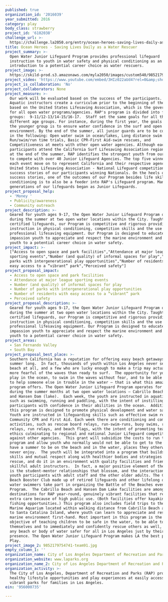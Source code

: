 ```yaml
---
published: true
organization_id: '2016039'
year_submitted: 2016
category: play
body_class: strawberry
project_id: '6102038'
challenge_url: >-
  https://challenge.la2050.org/entry/ocean-heroes-saving-lives-daily-as-a-water-rescuer
title: Ocean Heroes - Saving Lives Daily as a Water Rescuer
project_summary: >-
  Open Water Junior Lifeguard Program provides professional lifeguard
  instruction to youth in water safety and physical conditioning as an
  introduction to a potential career choice as water rescuers.
project_image: >-
  https://skild-prod.s3.amazonaws.com/myla2050/images/custom540/9852179754741-team91.jpg
project_video: 'https://www.youtube.com/embed/3HIz022aUd4?rel=0&amp;showinfo=0'
project_is_collaboration: 'No'
project_collaborators: None
project_measure: >-
  Our work will be evaluated based on the success of the participants. RAP
  Aquatic instructors create a curriculum prior to the beginning of the program
  based on the United States Lifesaving Association, which is the governing body
  for all open water programs/agencies. RAP's program is divided into four age
  groups:  9-11/12-13/14-15/16-17.  Staff set the same goals for all the
  different age groups. For instance, during the first year, the goals set for
  the younger group is to ensure water confidence in the surf and open water
  environment. By the end of the summer, all junior guards are to be confident
  in the following: Open water swim in ocean/lakes, Long distance swim and run,
  Run/swim/run time trials, Basic CPR-First Aid-swim rescues, and
  Competitiveness at meets with other open water agencies. Although each of our
  participants attend the California Surf Lifesaving Association regional event
  at the end of the summer, RAP identifies the strongest youth from our program
  to compete with over 40 Junior Lifeguard Agencies. The top five winners of
  each event move on to represent California and their respective agency at the
  United States Lifesaving Association - National Lifeguard competition. RAP has
  success stories of our participants winning Nationals. On the heels of these
  success stories, one of the outcomes of our Program besides life skills and
  conditioning is to also be a feeder into RAP's Lifeguard program. Many
  generations of our lifeguards began as Junior Lifeguards.
project_proposal_help:
  - 'Money '
  - Publicity/awareness
  - Community outreach
project_description: >-
  Geared for youth ages 9-17, the Open Water Junior Lifeguard Program operates
  during the summer at two open water locations within the City. Taught by
  certified lifeguards, our Program is competitive and rigorous providing
  instruction in physical conditioning, competition skills and the use of
  professional lifesaving equipment. Our Program is designed to educate and
  impassion youth to appreciate and respect the marine environment and introduce
  youth to a potential career choice in water safety.
project_impact: >-
  ["Access to open space and park facilities","Attendance at major league
  sporting events","Number (and quality) of informal spaces for play","Number of
  parks with intergenerational play opportunities","Number of residents with
  easy access to a “vibrant” park","Perceived safety"]
project_proposal_impact:
  - Access to open space and park facilities
  - Attendance at major league sporting events
  - Number (and quality) of informal spaces for play
  - Number of parks with intergenerational play opportunities
  - Number of residents with easy access to a “vibrant” park
  - Perceived safety
project_proposal_description: >-
  Geared for youth ages 9-17, the Open Water Junior Lifeguard Program operates
  during the summer at two open water locations within the City. Taught by
  certified lifeguards, our Program is competitive and rigorous providing
  instruction in physical conditioning, competition skills and the use of
  professional lifesaving equipment. Our Program is designed to educate and
  impassion youth to appreciate and respect the marine environment and introduce
  youth to a potential career choice in water safety.
project_areas:
  - San Fernando Valley
  - South Bay
project_proposal_best_place: >-
  Southern California has a reputation for offering easy beach getaways all
  summer long.  In fact, thousands of youth within Los Angeles never see the
  beach at all, and a few who are lucky enough to make a trip may actually be
  more fearful of the waves than ready to surf.  The opportunity for youth to
  play in the ocean, to swim in the waves without fear, and to be able and ready
  to help someone else in trouble in the water – that is what this amazing
  program offers. The Open Water Junior Lifeguard Program operates for six weeks
  during the summer months at two open water locations – Cabrillo Beach (ocean)
  and Hansen Dam (lake).  Each week, the youth are instructed in aquatic skills
  such as swimming, running and paddling, with the intent of instilling
  participants with confidence in their abilities in the ocean.  Additionally,
  this program is designed to promote physical development and water safety. 
  Youth are instructed in lifeguarding skills such as effective swim rescues,
  Community CPR and First Aid. Each week there are conditioning and competitive
  activities, such as rescue board relays, run-swim-runs, buoy swims, rescue can
  relays, run relays, and beach flags, with the intent of promoting teamwork
  ethics culminating to regional and national Junior Lifeguard competitions
  against other agencies.  This grant will subsidize the costs to run this
  program and allow youth who normally would not be able to get to the ocean,
  have a summer to be on the beach and in the water, places they otherwise might
  never enjoy.  The youth will be integrated into a program that builds social
  skills and mutual respect along with healthier bodies and strategies of water
  rescue, and do it in an environment with quality facilities and friendly,
  skillful adult instructors.  In fact, a major positive element of the program
  is the student-mentor relationships that blossom, and the interaction of the
  youth participants with adult staff and the other older adults. The Cabrillo
  Beach Booster Club made up of retired lifeguards and other lifelong ocean
  water swimmers take part in organizing the Battle of the Beaches event for our
  Program.  The Cabrillo Beach and Hansen Dam Lake facilities are among the top
  destinations for RAP year-round, genuinely vibrant facilities that receive
  extra care because of high public use. (Both facilities offer kayaking and
  fishing opportunities.) This program also includes field trips to the Cabrillo
  Marine Aquarium located within walking distance from Cabrillo Beach and a trip
  to Santa Catalina Island, where youth can learn to appreciate and respect the
  marine environment first-hand. Most important in this program is the basic
  objective of teaching children to be safe in the water, to be able to rescue
  themselves and to immediately and confidently rescue others as well, making
  any beach or body of water safer for all in Los Angeles just by their
  presence. The Open Water Junior Lifeguard Program makes LA the best place to
  Play.
project_image_2: 9852179754741-team91.jpg
empty_column_1: ''
organization_name: City of Los Angeles Department of Recreation and Parks
organization_website: www.laparks.org
organization_name_2: City of Los Angeles Department of Recreation and Parks
organization_activity: >-
  The City of Los Angeles, Department of Recreation and Parks (RAP) provides
  healthy lifestyle opportunities and play experiences at easily accessible
  vibrant parks for families in Los Angeles.
ein: '956000735'

---
```

